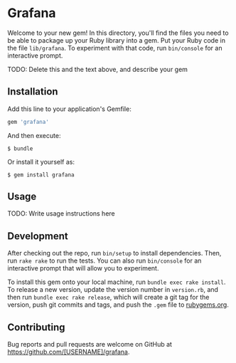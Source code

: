 # Grafana

Welcome to your new gem! In this directory, you'll find the files you need to be able to package up your Ruby library into a gem. Put your Ruby code in the file `lib/grafana`. To experiment with that code, run `bin/console` for an interactive prompt.

TODO: Delete this and the text above, and describe your gem

## Installation

Add this line to your application's Gemfile:

```ruby
gem 'grafana'
```

And then execute:

    $ bundle

Or install it yourself as:

    $ gem install grafana

## Usage

TODO: Write usage instructions here

## Development

After checking out the repo, run `bin/setup` to install dependencies. Then, run `rake rake` to run the tests. You can also run `bin/console` for an interactive prompt that will allow you to experiment.

To install this gem onto your local machine, run `bundle exec rake install`. To release a new version, update the version number in `version.rb`, and then run `bundle exec rake release`, which will create a git tag for the version, push git commits and tags, and push the `.gem` file to [rubygems.org](https://rubygems.org).

## Contributing

Bug reports and pull requests are welcome on GitHub at https://github.com/[USERNAME]/grafana.

